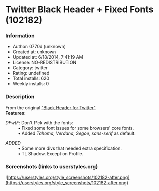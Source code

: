# Twitter Black Header + Fixed Fonts (102182)

### Information
- Author: 0770d (unknown)
- Created at: unknown
- Updated at: 6/18/2014, 7:41:19 AM
- License: NO-REDISTRIBUTION
- Category: twitter
- Rating: undefined
- Total installs: 620
- Weekly installs: 0


### Description
From the original <a href="http://userstyles.org/styles/97196/black-header-for-twitter">"Black Header for Twitter"</a>
<br><b>Features:</b>
<dl>
<dt><em>DFwtF</em>: Don't f*ck with the fonts:</dt>
<dd>• Fixed some font issues for some browsers' core fonts.</dd>
<dd>• Added <em>Tahoma, Verdana, Segoe, sans-serif</em> as default.</dd>
</dl>
<dl>
<dt><em>ADDED</em></dt>
<dd>• Some more divs that needed extra specification.</dd>
<dd>• TL Shadow. Except on Profile.</dd>
</dl>


### Screenshots (links to userstyles.org)
![https://userstyles.org/style_screenshots/102182-after.png](https://userstyles.org/style_screenshots/102182-after.png)



